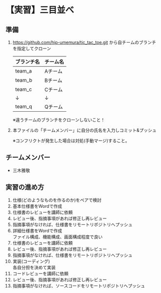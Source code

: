 # 【実習】三目並べ

## 準備

1. https://github.com/hip-umemura/tic_tac_toe.git から自チームのブランチを指定してクローン

    |ブランチ名|チーム名|
    |:--|:--|
    |team_a|Aチーム|
    |team_b|Bチーム|
    |team_c|Cチーム|
    |↓|↓|
    |team_q|Qチーム|
    
    ※違うチームのブランチをクローンしないこと！

2. 本ファイルの「チームメンバー」に自分の氏名を入力しコミット&プッシュ

    ※コンフリクトが発生した場合は対処(手動マージ)すること。


## チームメンバー

- 三木雅敬

## 実習の進め方

1. 仕様(どのようなものを作るのか)をペアで検討
2. 基本仕様書をWordで作成
3. 仕様書のレビューを講師に依頼
4. レビュー後、指摘事項があれば修正し再レビュー
5. 指摘事項がなければ、仕様書をリモートリポジトリへプッシュ
6. 詳細仕様書をWordで作成<br>
    ファイル構成、機能構成、画面構成程度で良い
7. 仕様書のレビューを講師に依頼
8. レビュー後、指摘事項があれば修正し再レビュー
9. 指摘事項がなければ、仕様書をリモートリポジトリへプッシュ
10. 実装(コーディング)<br>
    各自分担を決めて実装
11. コードレビューを講師に依頼
12. レビュー後、指摘事項があれば修正し再レビュー
13. 指摘事項がなければ、ソースコードをリモートリポジトリへプッシュ

